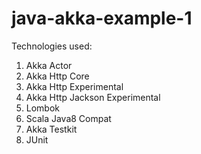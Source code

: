 # java-akka-example-1

Technologies used:
1) Akka Actor
2) Akka Http Core
3) Akka Http Experimental
4) Akka Http Jackson Experimental
5) Lombok
6) Scala Java8 Compat
7) Akka Testkit
8) JUnit
